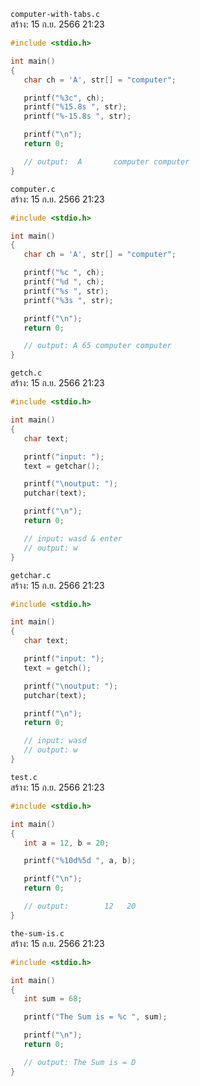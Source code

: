 `computer-with-tabs.c`<br>
สร้าง: 15 ก.ย. 2566 21:23<br>

```c 
#include <stdio.h>

int main()
{
   char ch = 'A', str[] = "computer";

   printf("%3c", ch);
   printf("%15.8s ", str);
   printf("%-15.8s ", str);

   printf("\n");
   return 0;

   // output:  A       computer computer
}

```
`computer.c`<br>
สร้าง: 15 ก.ย. 2566 21:23<br>

```c 
#include <stdio.h>

int main()
{
   char ch = 'A', str[] = "computer";

   printf("%c ", ch);
   printf("%d ", ch);
   printf("%s ", str);
   printf("%3s ", str);

   printf("\n");
   return 0;

   // output: A 65 computer computer
}

```
`getch.c`<br>
สร้าง: 15 ก.ย. 2566 21:23<br>

```c 
#include <stdio.h>

int main()
{
   char text;

   printf("input: ");
   text = getchar();

   printf("\noutput: ");
   putchar(text);

   printf("\n");
   return 0;

   // input: wasd & enter
   // output: w
}

```
`getchar.c`<br>
สร้าง: 15 ก.ย. 2566 21:23<br>

```c 
#include <stdio.h>

int main()
{
   char text;

   printf("input: ");
   text = getch();

   printf("\noutput: ");
   putchar(text);

   printf("\n");
   return 0;

   // input: wasd
   // output: w
}

```
`test.c`<br>
สร้าง: 15 ก.ย. 2566 21:23<br>

```c 
#include <stdio.h>

int main()
{
   int a = 12, b = 20;

   printf("%10d%5d ", a, b);

   printf("\n");
   return 0;

   // output:        12   20
}

```
`the-sum-is.c`<br>
สร้าง: 15 ก.ย. 2566 21:23<br>

```c 
#include <stdio.h>

int main()
{
   int sum = 68;

   printf("The Sum is = %c ", sum);

   printf("\n");
   return 0;

   // output: The Sum is = D
}

```
